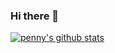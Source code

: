 ### Hi there 👋

[![penny's github stats](https://github-readme-stats.vercel.app/api?username=penny4860)](https://github.com/anuraghazra/github-readme-stats)



<!--
**penny4860/penny4860** is a ✨ _special_ ✨ repository because its `README.md` (this file) appears on your GitHub profile.

Here are some ideas to get you started:

- 🔭 I’m currently working on ...
- 🌱 I’m currently learning ...
- 👯 I’m looking to collaborate on ...
- 🤔 I’m looking for help with ...
- 💬 Ask me about ...
- 📫 How to reach me: ...
- 😄 Pronouns: ...
- ⚡ Fun fact: ...
-->
